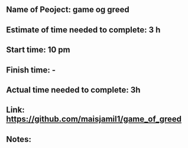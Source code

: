 ## Name of Peoject: game og greed
## Estimate of time needed to complete: 3 h
## Start time: 10 pm
## Finish time: -
## Actual time needed to complete: 3h
## Link: https://github.com/maisjamil1/game_of_greed
## Notes:
